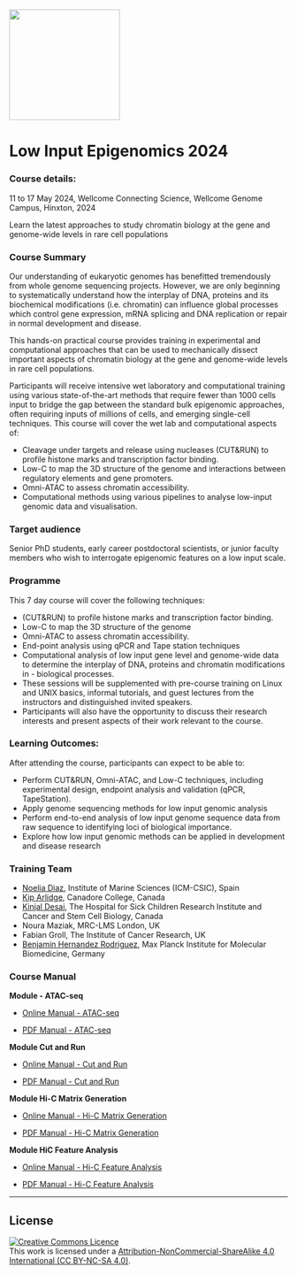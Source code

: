 # <img src="https://coursesandconferences.wellcomeconnectingscience.org/wp-content/themes/wcc_courses_and_conferences/dist/assets/svg/logo.svg" width="200" height="200">

# Low Input Epigenomics 2024 

### Course details: 
11 to 17 May 2024, Wellcome Connecting Science, Wellcome Genome Campus, Hinxton, 2024

Learn the latest approaches to study chromatin biology at the gene and genome-wide levels in rare cell populations

### Course Summary 
Our understanding of eukaryotic genomes has benefitted tremendously from whole genome sequencing projects. However, we are only beginning to systematically understand how the interplay of DNA, proteins and its biochemical modifications (i.e. chromatin) can influence global processes which control gene expression, mRNA splicing and DNA replication or repair in normal development and disease.

This hands-on practical course provides training in experimental and computational approaches that can be used to mechanically dissect important aspects of chromatin biology at the gene and genome-wide levels in rare cell populations.

Participants will receive intensive wet laboratory and computational training using various state-of-the-art methods that require fewer than 1000 cells input to bridge the gap between the standard bulk epigenomic approaches, often requiring inputs of millions of cells, and emerging single-cell techniques. This course will cover the wet lab and computational aspects of:

- Cleavage under targets and release using nucleases (CUT&RUN) to profile histone marks and transcription factor binding.
- Low-C to map the 3D structure of the genome and interactions between regulatory elements and gene promoters.
- Omni-ATAC to assess chromatin accessibility.
- Computational methods using various pipelines to analyse low-input genomic data and visualisation.

### Target audience

Senior PhD students, early career postdoctoral scientists, or junior faculty members who wish to interrogate epigenomic features on a low input scale.

### Programme
This 7 day course will cover the following techniques:

- (CUT&RUN) to profile histone marks and transcription factor binding.
- Low-C to map the 3D structure of the genome
- Omni-ATAC to assess chromatin accessibility.
- End-point analysis using qPCR and Tape station techniques
- Computational analysis of low input gene level and genome-wide data to determine the interplay of DNA, proteins and chromatin modifications in - biological processes. 
- These sessions will be supplemented with pre-course training on Linux and UNIX basics, informal tutorials, and guest lectures from the instructors and distinguished invited speakers.
- Participants will also have the opportunity to discuss their research interests and present aspects of their work relevant to the course.

### Learning Outcomes:

After attending the course, participants can expect to be able to:

- Perform CUT&RUN, Omni-ATAC, and Low-C techniques, including experimental design, endpoint analysis and validation (qPCR, TapeStation).
- Apply genome sequencing methods for low input genomic analysis
- Perform end-to-end analysis of low input genome sequence data from raw sequence to identifying loci of biological importance.
- Explore how low input genomic methods can be applied in development and disease research


### Training Team         

- [Noelia Diaz](https://www.researchgate.net/profile/Noelia-Diaz-6), Institute of Marine Sciences (ICM-CSIC), Spain
- [Kip Arlidge](https://www.linkedin.com/in/kiparlidge/), Canadore College, Canada
- [Kinjal Desai](https://www.linkedin.com/in/kinjal-desai-966371132/), The Hospital for Sick Children Research Institute and Cancer and Stem Cell Biology, Canada
- Noura Maziak, MRC-LMS London, UK
- Fabian Groll, The Institute of Cancer Research, UK
- [Benjamin Hernandez Rodriguez](https://ben-hr.github.io/), Max Planck Institute for Molecular Biomedicine, Germany


### Course Manual
**Module  - ATAC-seq**   
- [Online Manual - ATAC-seq](Modules/atac_seq_analysis/atac_analysis.md) 
        
- [PDF Manual - ATAC-seq](Modules/atac_seq_analysis/atac_analysis.pdf)   

        
                    
**Module Cut and Run**  
- [Online Manual - Cut and Run](Modules/cut_and_run_analysis_tutorial/CUT&RUN_analysis_tutorial.md)
        
- [PDF Manual - Cut and Run](Modules/cut_and_run_analysis_tutorial/CUT&RUN_analysis_tutorial.pdf)

    
                          
**Module Hi-C Matrix Generation**  
- [Online Manual - Hi-C Matrix Generation](Modules/hic_matrix_generation/hic_matrix_generation.md)

- [PDF Manual - Hi-C Matrix Generation](Modules/hic_matrix_generation/hic_matrix_generation.pdf)

         
                  
**Module HiC Feature Analysis**  
- [Online Manual - Hi-C Feature Analysis](Modules/hic_feature_analyses/hic_feature_analyses.md)

- [PDF Manual - Hi-C Feature Analysis](Modules/hic_feature_analyses/hic_feature_analyses.pdf)

         
                    

******
## License
<a rel="license" href="http://creativecommons.org/licenses/by/4.0/"><img alt="Creative Commons Licence" style="border-width:0" src="https://i.creativecommons.org/l/by-nc-sa/4.0/88x31.png" /></a><br />This work is licensed under a <a rel="license" href="https://creativecommons.org/licenses/by-nc-sa/4.0/">Attribution-NonCommercial-ShareAlike 4.0 International (CC BY-NC-SA 4.0)</a>.

